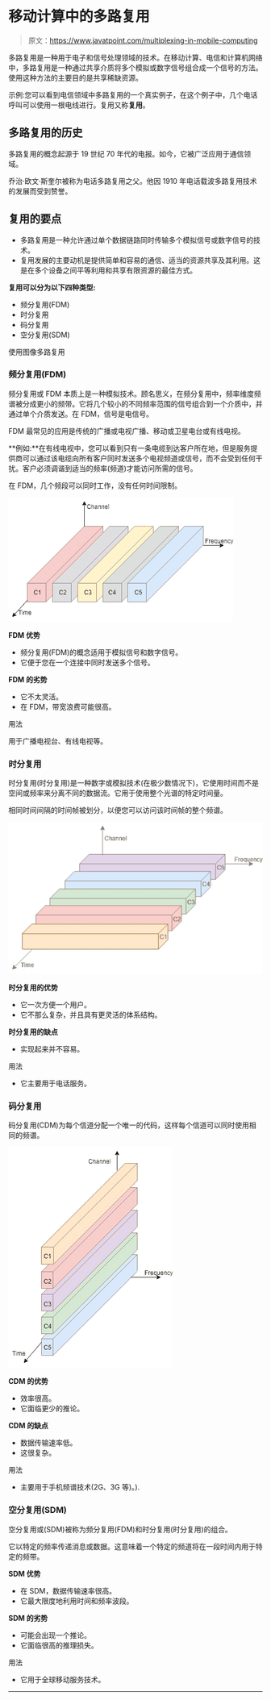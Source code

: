 # 移动计算中的多路复用

> 原文：<https://www.javatpoint.com/multiplexing-in-mobile-computing>

多路复用是一种用于电子和信号处理领域的技术。在移动计算、电信和计算机网络中，多路复用是一种通过共享介质将多个模拟或数字信号组合成一个信号的方法。使用这种方法的主要目的是共享稀缺资源。

示例:您可以看到电信领域中多路复用的一个真实例子，在这个例子中，几个电话呼叫可以使用一根电线进行。复用又称**复用**。

## 多路复用的历史

多路复用的概念起源于 19 世纪 70 年代的电报。如今，它被广泛应用于通信领域。

乔治·欧文·斯奎尔被称为电话多路复用之父。他因 1910 年电话载波多路复用技术的发展而受到赞誉。

## 复用的要点

*   多路复用是一种允许通过单个数据链路同时传输多个模拟信号或数字信号的技术。
*   复用发展的主要动机是提供简单和容易的通信、适当的资源共享及其利用。这是在多个设备之间平等利用和共享有限资源的最佳方式。

**复用可以分为以下四种类型:**

*   频分复用(FDM)
*   时分复用
*   码分复用
*   空分复用(SDM)

使用图像多路复用

### 频分复用(FDM)

频分复用或 FDM 本质上是一种模拟技术。顾名思义，在频分复用中，频率维度频谱被分成更小的频带。它将几个较小的不同频率范围的信号组合到一个介质中，并通过单个介质发送。在 FDM，信号是电信号。

FDM 最常见的应用是传统的广播或电视广播、移动或卫星电台或有线电视。

**例如:**在有线电视中，您可以看到只有一条电缆到达客户所在地，但是服务提供商可以通过该电缆向所有客户同时发送多个电视频道或信号，而不会受到任何干扰。客户必须调谐到适当的频率(频道)才能访问所需的信号。

在 FDM，几个频段可以同时工作，没有任何时间限制。

![Multiplexing in Mobile Computing](img/03f97255a663699c0cc395bfc053ef8c.png)

**FDM 优势**

*   频分复用(FDM)的概念适用于模拟信号和数字信号。
*   它便于您在一个连接中同时发送多个信号。

**FDM 的劣势**

*   它不太灵活。
*   在 FDM，带宽浪费可能很高。

用法

用于广播电视台、有线电视等。

### 时分复用

时分复用(时分复用)是一种数字或模拟技术(在极少数情况下)，它使用时间而不是空间或频率来分离不同的数据流。它用于使用整个光谱的特定时间量。

相同时间间隔的时间帧被划分，以便您可以访问该时间帧的整个频谱。

![Multiplexing in Mobile Computing](img/22367b699914d28623c6dd27543c9af1.png)

**时分复用的优势**

*   它一次方便一个用户。
*   它不那么复杂，并且具有更灵活的体系结构。

**时分复用的缺点**

*   实现起来并不容易。

用法

*   它主要用于电话服务。

### 码分复用

码分复用(CDM)为每个信道分配一个唯一的代码，这样每个信道可以同时使用相同的频谱。

![Multiplexing in Mobile Computing](img/788ee42e494bbd0690cd2b4c6ceeef37.png)

**CDM 的优势**

*   效率很高。
*   它面临更少的推论。

**CDM 的缺点**

*   数据传输速率低。
*   这很复杂。

用法

*   主要用于手机频谱技术(2G、3G 等)。).

### 空分复用(SDM)

空分复用或(SDM)被称为频分复用(FDM)和时分复用(时分复用)的组合。

它以特定的频率传递消息或数据。这意味着一个特定的频道将在一段时间内用于特定的频带。

**SDM 优势**

*   在 SDM，数据传输速率很高。
*   它最大限度地利用时间和频率波段。

**SDM 的劣势**

*   可能会出现一个推论。
*   它面临很高的推理损失。

用法

*   它用于全球移动服务技术。

* * *